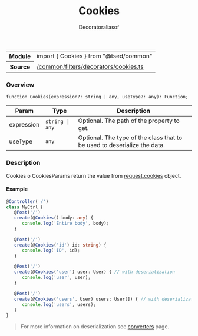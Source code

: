 
<header class="symbol-info-header"><h1 id="cookies">Cookies</h1><label class="symbol-info-type-label decorator">Decorator</label><label class="api-type-label aliasof" title="CookiesParams">aliasof</label></header>
<!-- summary -->
<section class="symbol-info"><table class="is-full-width"><tbody><tr><th>Module</th><td><div class="lang-typescript"><span class="token keyword">import</span> { Cookies }&nbsp;<span class="token keyword">from</span>&nbsp;<span class="token string">"@tsed/common"</span></div></td></tr><tr><th>Source</th><td><a href="https://github.com/Romakita/ts-express-decorators/blob/v4.27.1/src//common/filters/decorators/cookies.ts#L0-L0">/common/filters/decorators/cookies.ts</a></td></tr></tbody></table></section>
<!-- overview -->


### Overview


<pre><code class="typescript-lang ">function <span class="token function">Cookies</span><span class="token punctuation">(</span>expression?<span class="token punctuation">:</span> <span class="token keyword">string</span> | <span class="token keyword">any</span><span class="token punctuation">,</span> useType?<span class="token punctuation">:</span> <span class="token keyword">any</span><span class="token punctuation">)</span><span class="token punctuation">:</span> Function<span class="token punctuation">;</span></code></pre>


<!-- Parameters -->


Param | Type | Description
---|---|---
 expression|<code>string &#124; any</code>|Optional. The path of the property to get.
 useType|<code>any</code>|Optional. The type of the class that to be used to deserialize the data.




<!-- Description -->


### Description

Cookies o CookiesParams return the value from [request.cookies](http://expressjs.com/en/4x/api.html#req.cookies) object.

#### Example

```typescript
@Controller('/')
class MyCtrl {
   @Post('/')
   create(@Cookies() body: any) {
      console.log('Entire body', body);
   }

   @Post('/')
   create(@Cookies('id') id: string) {
      console.log('ID', id);
   }

   @Post('/')
   create(@Cookies('user') user: User) { // with deserialization
      console.log('user', user);
   }

   @Post('/')
   create(@Cookies('users', User) users: User[]) { // with deserialization
      console.log('users', users);
   }
}
```
> For more information on deserialization see [converters](docs/converters.md) page.

<!-- Members -->

